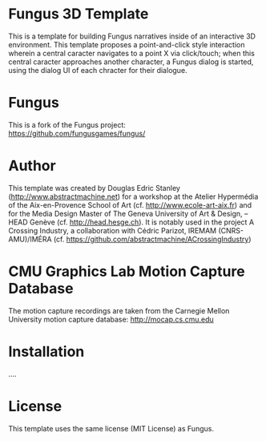 Fungus 3D Template
==================
This is a template for building Fungus narratives inside of an interactive 3D environment. This template proposes a point-and-click style interaction wherein a central caracter navigates to a point X via click/touch; when this central caracter approaches another character, a Fungus dialog is started, using the dialog UI of each chracter for their dialogue.

Fungus
======
This is a fork of the Fungus project:
https://github.com/fungusgames/fungus/

Author
======
This template was created by Douglas Edric Stanley (http://www.abstractmachine.net) for a workshop at the Atelier Hypermédia of the Aix-en-Provence School of Art (cf. http://www.ecole-art-aix.fr) and for the Media Design Master of The Geneva University of Art & Design, –HEAD Genève (cf. http://head.hesge.ch). It is notably used in the project A Crossing Industry, a collaboration with Cédric Parizot, IREMAM (CNRS-AMU)/IMÉRA (cf. https://github.com/abstractmachine/ACrossingIndustry)

CMU Graphics Lab Motion Capture Database 
========================================
The motion capture recordings are taken from the Carnegie Mellon University motion capture database:
http://mocap.cs.cmu.edu

Installation
============
....

License
=======
This template uses the same license (MIT License) as Fungus.

